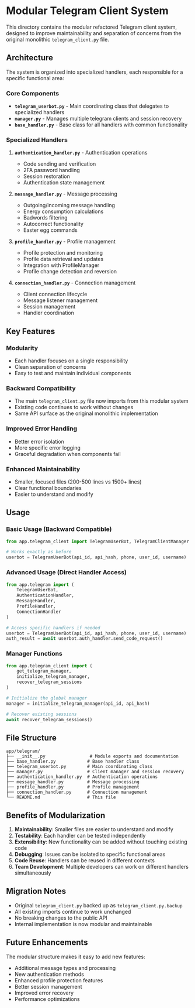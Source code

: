 # Modular Telegram Client System

This directory contains the modular refactored Telegram client system, designed to improve maintainability and separation of concerns from the original monolithic `telegram_client.py` file.

## Architecture

The system is organized into specialized handlers, each responsible for a specific functional area:

### Core Components

- **`telegram_userbot.py`** - Main coordinating class that delegates to specialized handlers
- **`manager.py`** - Manages multiple telegram clients and session recovery
- **`base_handler.py`** - Base class for all handlers with common functionality

### Specialized Handlers

1. **`authentication_handler.py`** - Authentication operations
   - Code sending and verification
   - 2FA password handling
   - Session restoration
   - Authentication state management

2. **`message_handler.py`** - Message processing
   - Outgoing/incoming message handling
   - Energy consumption calculations
   - Badwords filtering
   - Autocorrect functionality
   - Easter egg commands

3. **`profile_handler.py`** - Profile management
   - Profile protection and monitoring
   - Profile data retrieval and updates
   - Integration with ProfileManager
   - Profile change detection and reversion

4. **`connection_handler.py`** - Connection management
   - Client connection lifecycle
   - Message listener management
   - Session management
   - Handler coordination

## Key Features

### Modularity
- Each handler focuses on a single responsibility
- Clean separation of concerns
- Easy to test and maintain individual components

### Backward Compatibility
- The main `telegram_client.py` file now imports from this modular system
- Existing code continues to work without changes
- Same API surface as the original monolithic implementation

### Improved Error Handling
- Better error isolation
- More specific error logging
- Graceful degradation when components fail

### Enhanced Maintainability
- Smaller, focused files (200-500 lines vs 1500+ lines)
- Clear functional boundaries
- Easier to understand and modify

## Usage

### Basic Usage (Backward Compatible)
```python
from app.telegram_client import TelegramUserBot, TelegramClientManager

# Works exactly as before
userbot = TelegramUserBot(api_id, api_hash, phone, user_id, username)
```

### Advanced Usage (Direct Handler Access)
```python
from app.telegram import (
    TelegramUserBot,
    AuthenticationHandler,
    MessageHandler,
    ProfileHandler,
    ConnectionHandler
)

# Access specific handlers if needed
userbot = TelegramUserBot(api_id, api_hash, phone, user_id, username)
auth_result = await userbot.auth_handler.send_code_request()
```

### Manager Functions
```python
from app.telegram_client import (
    get_telegram_manager,
    initialize_telegram_manager,
    recover_telegram_sessions
)

# Initialize the global manager
manager = initialize_telegram_manager(api_id, api_hash)

# Recover existing sessions
await recover_telegram_sessions()
```

## File Structure

```
app/telegram/
├── __init__.py                 # Module exports and documentation
├── base_handler.py            # Base handler class
├── telegram_userbot.py        # Main coordinating class
├── manager.py                 # Client manager and session recovery
├── authentication_handler.py  # Authentication operations
├── message_handler.py         # Message processing
├── profile_handler.py         # Profile management
├── connection_handler.py      # Connection management
└── README.md                  # This file
```

## Benefits of Modularization

1. **Maintainability**: Smaller files are easier to understand and modify
2. **Testability**: Each handler can be tested independently
3. **Extensibility**: New functionality can be added without touching existing code
4. **Debugging**: Issues can be isolated to specific functional areas
5. **Code Reuse**: Handlers can be reused in different contexts
6. **Team Development**: Multiple developers can work on different handlers simultaneously

## Migration Notes

- Original `telegram_client.py` backed up as `telegram_client.py.backup`
- All existing imports continue to work unchanged
- No breaking changes to the public API
- Internal implementation is now modular and maintainable

## Future Enhancements

The modular structure makes it easy to add new features:
- Additional message types and processing
- New authentication methods
- Enhanced profile protection features
- Better session management
- Improved error recovery
- Performance optimizations
